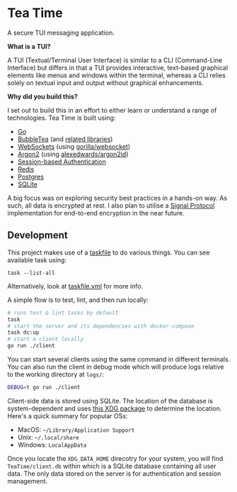 # Tea Time

A secure TUI messaging application.

**What is a TUI?**

A TUI (Textual/Terminal User Interface) is similar to a CLI (Command-Line Interface) but differs in that a TUI provides interactive, text-based graphical elements like menus and windows within the terminal, whereas a CLI relies solely on textual input and output without graphical enhancements.

**Why did you build this?**

I set out to build this in an effort to either learn or understand a range of technologies. Tea Time is built using:
- [Go](https://go.dev/)
- [BubbleTea](https://github.com/charmbracelet/bubbletea) (and [related libraries](https://github.com/charmbracelet))
- [WebSockets](https://developer.mozilla.org/en-US/docs/Web/API/WebSockets_API) (using [gorilla/websocket](https://github.com/gorilla/websocket))
- [Argon2](https://en.wikipedia.org/wiki/Argon2) (using [alexedwards/argon2id](https://github.com/alexedwards/argon2id))
- [Session-based Authentication](https://roadmap.sh/guides/session-based-authentication)
- [Redis](https://en.wikipedia.org/wiki/Redis)
- [Postgres](https://en.wikipedia.org/wiki/PostgreSQL)
- [SQLite](https://www.sqlite.org/)

A big focus was on exploring security best practices in a hands-on way. As such, all data is encrypted at rest. I also plan to utilise a [Signal Protocol](https://signal.org/docs/) implementation for end-to-end encryption in the near future. 

## Development

This project makes use of a [taskfile](https://taskfile.dev/) to do various things. You can see available task using:
```shell
task --list-all
```

Alternatively, look at [taskfile.yml](taskfile.yml) for more info.

A simple flow is to test, lint, and then run locally:

```sh
# runs test & lint tasks by default
task
# start the server and its dependencies with docker-compose
task dc:up
# start a client locally
go run ./client
```

You can start several clients using the same command in different terminals. You can also run the client in debug mode which will produce logs relative to the working directory at `logs/`:

```sh
DEBUG=t go run ./client
```

Client-side data is stored using SQLite. The location of the database is system-dependent and uses [this XDG package](https://github.com/adrg/xdg) to determine the location. Here's a quick summary for popular OSs:

- MacOS: `~/Library/Application Support`
- Unix: `~/.local/share`
- Windows: `LocalAppData`

Once you locate the `XDG_DATA_HOME` direcotry for your system, you will find `TeaTime/client.db` within which is a SQLite database containing all user data. The only data stored on the server is for authentication and session management.